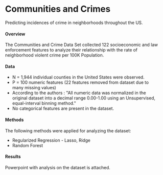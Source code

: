 # Communities and  Crimes
Predicting incidences of crime in neighborhoods throughout the US.

#### Overview
The Communities and Crime Data Set collected 122 socioeconomic and law enforcement features to analyze their relationship with the rate of neighborhood violent crime per 100K Population.

#### Data
* N = 1,944 individual counties in the United States were observed.
* P = 100 numeric features (22 features removed from dataset due to many missing values)
* According to the authors : "All numeric data was normalized in the original dataset into a decimal range 0.00-1.00 using an Unsupervised, equal-interval binning method."
* No categorical features are present in the dataset.

#### Methods
The following methods were applied for analyzing the dataset:
* Regularized Regression - Lasso, Ridge
* Random Forest

#### Results
Powerpoint with analysis on the dataset is attached.